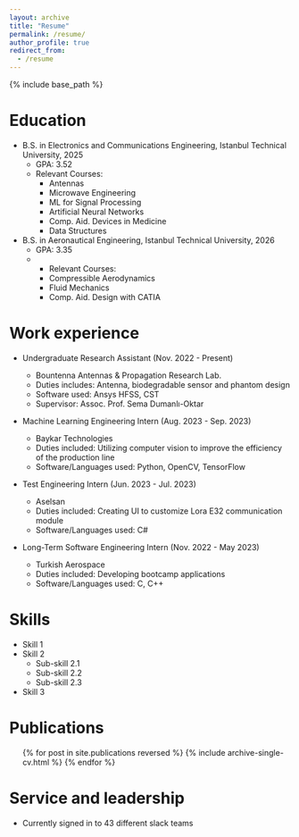 ```yaml
---
layout: archive
title: "Resume"
permalink: /resume/
author_profile: true
redirect_from:
  - /resume
---
```


{% include base_path %}

Education
======
* B.S. in Electronics and Communications Engineering, Istanbul Technical University, 2025
  * GPA: 3.52
  * Relevant Courses:
    - Antennas
    - Microwave Engineering
    - ML for Signal Processing
    - Artificial Neural Networks
    - Comp. Aid. Devices in Medicine
    - Data Structures 
* B.S. in Aeronautical Engineering, Istanbul Technical University, 2026 
  * GPA: 3.35
  * * Relevant Courses:
    - Compressible Aerodynamics
    - Fluid Mechanics
    - Comp. Aid. Design with CATIA

Work experience
======
* Undergraduate Research Assistant (Nov. 2022 - Present)
  * Bountenna Antennas & Propagation Research Lab.
  * Duties includes: Antenna, biodegradable sensor and phantom design
  * Software used: Ansys HFSS, CST
  * Supervisor: Assoc. Prof. Sema Dumanlı-Oktar

* Machine Learning Engineering Intern (Aug. 2023 - Sep. 2023)
  * Baykar Technologies
  * Duties included: Utilizing computer vision to improve the efficiency of the production line
  * Software/Languages used: Python, OpenCV, TensorFlow

* Test Engineering Intern (Jun. 2023 - Jul. 2023)
  * Aselsan
  * Duties included: Creating UI to customize Lora E32 communication module
  * Software/Languages used: C#
 
* Long-Term Software Engineering Intern (Nov. 2022 - May 2023) 
  * Turkish Aerospace
  * Duties included: Developing bootcamp applications
  * Software/Languages used: C, C++
  
Skills
======
* Skill 1
* Skill 2
  * Sub-skill 2.1
  * Sub-skill 2.2
  * Sub-skill 2.3
* Skill 3

Publications
======
  <ul>{% for post in site.publications reversed %}
    {% include archive-single-cv.html %}
  {% endfor %}</ul>
  
Service and leadership
======
* Currently signed in to 43 different slack teams
